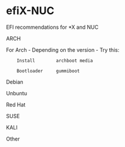 # efiX-NUC
EFI recommendations for *X and NUC


ARCH

For Arch - Depending on the version - Try this:

        Install        archboot media

        Bootloader     gummiboot
       
Debian

Unbuntu

Red Hat


SUSE

KALI

Other
